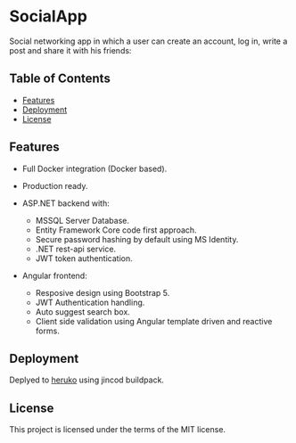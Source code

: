 # SocialApp

 Social networking app in which a user can create an account, log in, write a post and share it with his friends:


## Table of Contents 

- [Features](#Features)
- [Deployment](#Deployment)
- [License](#license)


## Features

* Full Docker integration (Docker based).
* Production ready. 
* ASP.NET backend with: 

    * MSSQL Server Database.
    * Entity Framework Core code first approach.
    * Secure password hashing by default using MS Identity.
    * .NET rest-api service.
    * JWT token authentication.

* Angular frontend:

    * Resposive design using Bootstrap 5.
    * JWT Authentication handling.
    * Auto suggest search box.
    * Client side validation using Angular template driven and reactive forms.



## Deployment
Deplyed to [heruko](https://socialappnet.herokuapp.com) using jincod buildpack.


## License
This project is licensed under the terms of the MIT license.





